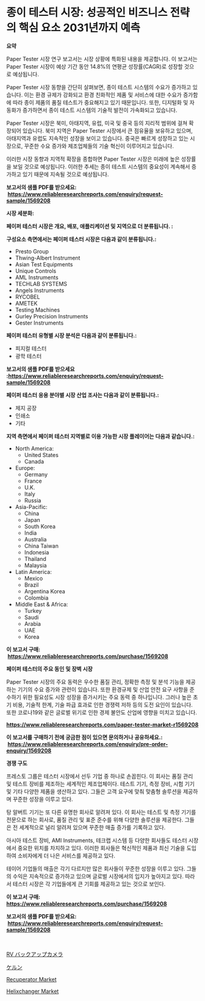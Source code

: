 <p><h1>종이 테스터 시장: 성공적인 비즈니스 전략의 핵심 요소 2031년까지 예측</h1></p><p><strong>요약</strong></p>
<p><p>Paper Tester 시장 연구 보고서는 시장 상황에 특화된 내용을 제공합니다. 이 보고서는 Paper Tester 시장이 예상 기간 동안 14.8%의 연평균 성장률(CAGR)로 성장할 것으로 예상됩니다. </p><p>Paper Tester 시장 동향을 간단히 살펴보면, 종이 테스트 시스템의 수요가 증가하고 있습니다. 이는 환경 규제가 강화되고 환경 친화적인 제품 및 서비스에 대한 수요가 증가함에 따라 종이 제품의 품질 테스트가 중요해지고 있기 때문입니다. 또한, 디지털화 및 자동화가 증가하면서 종이 테스트 시스템의 기술적 발전이 가속화되고 있습니다.</p><p>Paper Tester 시장은 북미, 아태지역, 유럽, 미국 및 중국 등의 지리적 범위에 걸쳐 확장되어 있습니다. 북미 지역은 Paper Tester 시장에서 큰 점유율을 보유하고 있으며, 아태지역과 유럽도 지속적인 성장을 보이고 있습니다. 중국은 빠르게 성장하고 있는 시장으로, 꾸준한 수요 증가와 제조업체들의 기술 혁신이 이루어지고 있습니다.</p><p>이러한 시장 동향과 지역적 확장을 종합하면 Paper Tester 시장은 미래에 높은 성장률을 보일 것으로 예상됩니다. 이러한 추세는 종이 테스트 시스템의 중요성이 계속해서 증가하고 있기 때문에 지속될 것으로 예상됩니다.</p></p>
<p><strong>보고서의 샘플 PDF를 받으세요: &nbsp;<a href="https://www.reliableresearchreports.com/enquiry/request-sample/1569208">https://www.reliableresearchreports.com/enquiry/request-sample/1569208</a></strong></p>
<p><strong>시장 세분화:</strong></p>
<p><strong> 페이퍼 테스터 시장은 개요, 배포, 애플리케이션 및 지역으로 더 분류됩니다. :</strong></p>
<p><strong>구성요소 측면에서는 페이퍼 테스터 시장은 다음과 같이 분류됩니다.:</strong></p>
<p><ul><li>Presto Group</li><li>Thwing-Albert Instrument</li><li>Asian Test Equipments</li><li>Unique Controls</li><li>AML Instruments</li><li>TECHLAB SYSTEMS</li><li>Angels Instruments</li><li>RYCOBEL</li><li>AMETEK</li><li>Testing Machines</li><li>Gurley Precision Instruments</li><li>Gester Instruments</li></ul></p>
<p><strong> 페이퍼 테스터 유형별 시장 분석은 다음과 같이 분류됩니다.:</strong></p>
<p><ul><li>피지컬 테스터</li><li>광학 테스터</li></ul></p>
<p><strong>보고서의 샘플 PDF를 받으세요 :<a href="https://www.reliableresearchreports.com/enquiry/request-sample/1569208">https://www.reliableresearchreports.com/enquiry/request-sample/1569208</a></strong></p>
<p><strong> 페이퍼 테스터 응용 분야별 시장 산업 조사는 다음과 같이 분류됩니다.:</strong></p>
<p><ul><li>제지 공장</li><li>인쇄소</li><li>기타</li></ul></p>
<p><strong>지역 측면에서 페이퍼 테스터 지역별로 이용 가능한 시장 플레이어는 다음과 같습니다.:</strong></p>
<p><ul>
    <li>
        North America:
        <ul>
            <li>United States</li>
            <li>Canada</li>
        </ul>
    </li>
    <li>
        Europe:
        <ul>
            <li>Germany</li>
            <li>France</li>
            <li>U.K.</li>
            <li>Italy</li>
            <li>Russia</li>
        </ul>
    </li>
    <li>
        Asia-Pacific:
        <ul>
            <li>China</li>
            <li>Japan</li>
            <li>South Korea</li>
            <li>India</li>
            <li>Australia</li>
            <li>China Taiwan</li>
            <li>Indonesia</li>
            <li>Thailand</li>
            <li>Malaysia</li>
        </ul>
    </li>
    <li>
        Latin America:
        <ul>
            <li>Mexico</li>
            <li>Brazil</li>
            <li>Argentina Korea</li>
            <li>Colombia</li>
        </ul>
    </li>
    <li>
        Middle East & Africa:
        <ul>
            <li>Turkey</li>
            <li>Saudi</li>
            <li>Arabia</li>
            <li>UAE</li>
            <li>Korea</li>
        </ul>
    </li>
    </ul></p>
<p><strong>이 보고서 구매: &nbsp;<a href="https://www.reliableresearchreports.com/purchase/1569208">https://www.reliableresearchreports.com/purchase/1569208</a></strong></p>
<p><strong>페이퍼 테스터의 주요 동인 및 장벽 시장</strong></p>
<p><p>Paper Tester 시장의 주요 동력은 우수한 품질 관리, 정확한 측정 및 분석 기능을 제공하는 기기의 수요 증가와 관련이 있습니다. 또한 환경규제 및 산업 안전 요구 사항을 준수하기 위한 필요성도 시장 성장을 증가시키는 주요 동력 중 하나입니다. 그러나 높은 초기 비용, 기술적 한계, 기술 파급 효과로 인한 경쟁력 저하 등의 도전 요인이 있습니다. 또한 코로나19와 같은 글로벌 위기로 인한 경제 불안도 산업에 영향을 미치고 있습니다.</p></p>
<p><strong><a href="https://www.reliableresearchreports.com/paper-tester-market-r1569208">https://www.reliableresearchreports.com/paper-tester-market-r1569208</a></strong></p>
<p><strong>이 보고서를 구매하기 전에 궁금한 점이 있으면 문의하거나 공유하세요.: &nbsp;<a href="https://www.reliableresearchreports.com/enquiry/pre-order-enquiry/1569208">https://www.reliableresearchreports.com/enquiry/pre-order-enquiry/1569208</a></strong></p>
<p><strong>경쟁 구도</strong></p>
<p><p>프레스토 그룹은 테스터 시장에서 선두 기업 중 하나로 손꼽힌다. 이 회사는 품질 관리 및 테스트 장비를 제조하는 세계적인 제조업체이다. 테스트 기기, 측정 장비, 시험 기기 및 기타 다양한 제품을 생산하고 있다. 그들은 고객 요구에 맞춰 맞춤형 솔루션을 제공하며 꾸준한 성장을 이루고 있다.</p><p>탕 알버트 기기는 또 다른 유명한 회사로 알려져 있다. 이 회사는 테스트 및 측정 기기를 전문으로 하는 회사로, 품질 관리 및 표준 준수를 위해 다양한 솔루션을 제공한다. 그들은 전 세계적으로 널리 알려져 있으며 꾸준한 매출 증가를 기록하고 있다.</p><p>아시아 테스트 장비, AMI Instruments, 테크랩 시스템 등 다양한 회사들도 테스터 시장에서 중요한 위치를 차지하고 있다. 이러한 회사들은 혁신적인 제품과 최신 기술을 도입하여 소비자에게 더 나은 서비스를 제공하고 있다.</p><p>테이어 기업들의 매출은 각기 다르지만 많은 회사들이 꾸준한 성장을 이루고 있다. 그들의 수익은 지속적으로 증가하고 있으며 글로벌 시장에서의 입지가 높아지고 있다. 따라서 테스터 시장은 각 기업들에게 큰 기회를 제공하고 있는 것으로 보인다.</p></p>
<p><strong>이 보고서 구매: &nbsp; <a href="https://www.reliableresearchreports.com/purchase/1569208">https://www.reliableresearchreports.com/purchase/1569208</a></strong></p>
<p><strong>보고서의 샘플 PDF를 받으세요: &nbsp;<a href="https://www.reliableresearchreports.com/enquiry/request-sample/1569208">https://www.reliableresearchreports.com/enquiry/request-sample/1569208</a></strong><strong></strong></p>
<p>&nbsp;</p>
<p><p><a href="https://github.com/pepo3k/Market-Research-Report-List-1/blob/main/976875330375.md">RV バックアップカメラ</a></p><p><a href="https://medium.com/@addiehirthe05/%E3%82%B1%E3%83%AB%E3%83%B3%E3%81%AE%E3%83%9E%E3%83%BC%E3%82%B1%E3%83%83%E3%83%88%E3%83%A1%E3%83%88%E3%83%AA%E3%82%AF%E3%82%B9%E3%81%AE%E8%A7%A3%E8%AA%AD-%E5%B8%82%E5%A0%B4%E3%82%B7%E3%82%A7%E3%82%A2-%E3%83%88%E3%83%AC%E3%83%B3%E3%83%89-%E6%88%90%E9%95%B7%E3%83%91%E3%82%BF%E3%83%BC%E3%83%B3-bfbb09d7af09">ケルン</a></p><p><a href="https://github.com/nancykennedykellievqfqt2/Market-Research-Report-List-2/blob/main/recuperator-market.md">Recuperator Market</a></p><p><a href="https://github.com/seekum/Market-Research-Report-List-2/blob/main/helixchanger-market.md">Helixchanger Market</a></p></p>